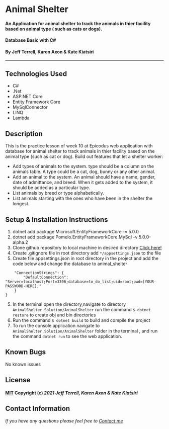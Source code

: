 # Animal Shelter

#### An Application for animal shelter to track the animals in thier facility based on animal type ( such as cats or dogs). 
#### Database Basic with C# 
#### By Jeff Terrell, Karen Axon & Kate Kiatsiri
---

## Technologies Used

- C#
- .Net
- ASP.NET Core
- Entity Framework Core
- MySqlConnector 
- LINQ
- Lambda

## Description

This is the practice lesson of week 10 at Epicodus web application with database for animal shelter to track animals in thier facility based on the animal type (such as cat or dog). Build out features that let a shelter worker:

* Add types of animals to the system. type should be a column on the animals table. A type could be a cat, dog, bunny or any other animal.
* Add an animal to the system. An animal should have a name, gender, date of admittance, and breed. When it gets added to the system, it should be added as a particular type.
* List animals by breed or type alphabetically.
* List animals starting with the ones who have been in the shelter the longest.

## Setup & Installation Instructions

1. dotnet add package Microsoft.EntityFrameworkCore -v 5.0.0
2. dotnet add package Pomelo.EntityFrameworkCore.MySql -v 5.0.0-alpha.2
3. Clone github repository to local machine in desired directory <a href="https://github.com/JeffTerrell/animal-shelter-csharp"> Click here! </a>
4. Create .gitignore file in root directory add `*/appsettings.json` to the file
4. Create file appsettings.json in root directory in the project and add the code below and change the database to animal_shelter
```{
    "ConnectionStrings": {
        "DefaultConnection": "Server=localhost;Port=3306;database=to_do_list;uid=root;pwd=[YOUR-PASSWORD-HERE];"
    }
}
```
5. In the terminal open the directory,navigate to directory `AnimalShelter.Solution/AnimalShelter` run the command `$ dotnet restore` to create obj and bin directories
6. Run the command `$ dotnet build` to build and compile the project
7. To run the console application navigate to `AnimalShelter.Solution/AnimalShelter` folder in the terminal , and run the command `dotnet run` to see the web application.

## Known Bugs

No known issues

## License

#### [MIT](https://opensource.org/licenses/MIT) Copyright (c) _2021_ _Jeff Terrell, Karen Axon & Kate Kiatsiri_

## Contact Information

_If you have any questions please feel free to [Contact me](mailto:keidsiri@gmail.com)_

